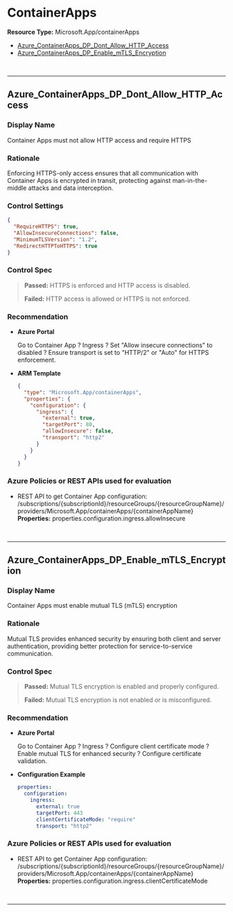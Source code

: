 # ContainerApps

**Resource Type:** Microsoft.App/containerApps

<!-- TOC depthfrom:2 depthto:2 -->

- [Azure_ContainerApps_DP_Dont_Allow_HTTP_Access](#azure_containerapps_dp_dont_allow_http_access)
- [Azure_ContainerApps_DP_Enable_mTLS_Encryption](#azure_containerapps_dp_enable_mtls_encryption)

<!-- /TOC -->
<br/>

___

## Azure_ContainerApps_DP_Dont_Allow_HTTP_Access

### Display Name
Container Apps must not allow HTTP access and require HTTPS

### Rationale
Enforcing HTTPS-only access ensures that all communication with Container Apps is encrypted in transit, protecting against man-in-the-middle attacks and data interception.

### Control Settings 
```json
{
  "RequireHTTPS": true,
  "AllowInsecureConnections": false,
  "MinimumTLSVersion": "1.2",
  "RedirectHTTPToHTTPS": true
}
```

### Control Spec

> **Passed:**
> HTTPS is enforced and HTTP access is disabled.
>
> **Failed:**
> HTTP access is allowed or HTTPS is not enforced.
>

### Recommendation

- **Azure Portal**

    Go to Container App ? Ingress ? Set "Allow insecure connections" to disabled ? Ensure transport is set to "HTTP/2" or "Auto" for HTTPS enforcement.

- **ARM Template**

    ```json
    {
      "type": "Microsoft.App/containerApps",
      "properties": {
        "configuration": {
          "ingress": {
            "external": true,
            "targetPort": 80,
            "allowInsecure": false,
            "transport": "http2"
          }
        }
      }
    }
    ```

### Azure Policies or REST APIs used for evaluation

- REST API to get Container App configuration: /subscriptions/{subscriptionId}/resourceGroups/{resourceGroupName}/providers/Microsoft.App/containerApps/{containerAppName}<br />
**Properties:** properties.configuration.ingress.allowInsecure<br />

<br />

___

## Azure_ContainerApps_DP_Enable_mTLS_Encryption

### Display Name
Container Apps must enable mutual TLS (mTLS) encryption

### Rationale
Mutual TLS provides enhanced security by ensuring both client and server authentication, providing better protection for service-to-service communication.

### Control Spec

> **Passed:**
> Mutual TLS encryption is enabled and properly configured.
>
> **Failed:**
> Mutual TLS encryption is not enabled or is misconfigured.
>

### Recommendation

- **Azure Portal**

    Go to Container App ? Ingress ? Configure client certificate mode ? Enable mutual TLS for enhanced security ? Configure certificate validation.

- **Configuration Example**

    ```yaml
    properties:
      configuration:
        ingress:
          external: true
          targetPort: 443
          clientCertificateMode: "require"
          transport: "http2"
    ```

### Azure Policies or REST APIs used for evaluation

- REST API to get Container App configuration: /subscriptions/{subscriptionId}/resourceGroups/{resourceGroupName}/providers/Microsoft.App/containerApps/{containerAppName}<br />
**Properties:** properties.configuration.ingress.clientCertificateMode<br />

<br />

___